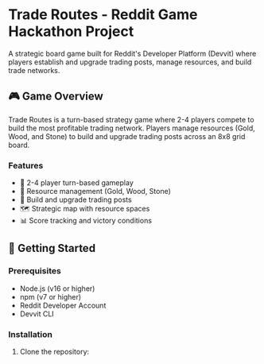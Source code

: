 # Trade Routes - Reddit Game Hackathon Project

A strategic board game built for Reddit's Developer Platform (Devvit) where players establish and upgrade trading posts, manage resources, and build trade networks.

## 🎮 Game Overview

Trade Routes is a turn-based strategy game where 2-4 players compete to build the most profitable trading network. Players manage resources (Gold, Wood, and Stone) to build and upgrade trading posts across an 8x8 grid board.

### Features

- 🎲 2-4 player turn-based gameplay
- 💎 Resource management (Gold, Wood, Stone)
- 🏪 Build and upgrade trading posts
- 🗺️ Strategic map with resource spaces
- 📊 Score tracking and victory conditions

## 🚀 Getting Started

### Prerequisites

- Node.js (v16 or higher)
- npm (v7 or higher)
- Reddit Developer Account
- Devvit CLI

### Installation

1. Clone the repository: 